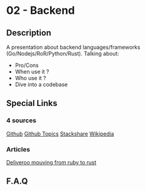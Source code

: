 # 02 - Backend

## Description

A presentation about backend languages/frameworks (Go/Nodejs/RoR/Python/Rust). Talking about:
- Pro/Cons
- When use it ?
- Who use it ?
- Dive into a codebase

## Special Links

### 4 sources

[Github](https://github.com/python/)
[Github Topics](https://github.com/topics/go)
[Stackshare](https://stackshare.io/stackups/go-vs-nodejs-vs-rust)
[Wikipedia](https://fr.wikipedia.org/wiki/Node.js)

### Articles

[Deliveroo mouving from ruby to rust](https://deliveroo.engineering/2019/02/14/moving-from-ruby-to-rust.html)


## F.A.Q

